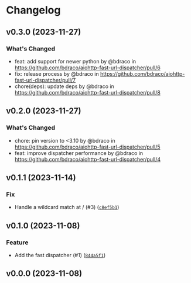# Changelog

## v0.3.0 (2023-11-27)

### What's Changed

- feat: add support for newer python by @bdraco in https://github.com/bdraco/aiohttp-fast-url-dispatcher/pull/6
- fix: release process by @bdraco in https://github.com/bdraco/aiohttp-fast-url-dispatcher/pull/7
- chore(deps): update deps by @bdraco in https://github.com/bdraco/aiohttp-fast-url-dispatcher/pull/8

## v0.2.0 (2023-11-27)

### What's Changed

- chore: pin version to <3.10 by @bdraco in https://github.com/bdraco/aiohttp-fast-url-dispatcher/pull/5
- feat: improve dispatcher performance by @bdraco in https://github.com/bdraco/aiohttp-fast-url-dispatcher/pull/4

## v0.1.1 (2023-11-14)

### Fix

- Handle a wildcard match at / (#3) ([`c8ef5b1`](https://github.com/bdraco/aiohttp-fast-url-dispatcher/commit/c8ef5b1cf8cf2768a4ccd87a7272923213f25358))

## v0.1.0 (2023-11-08)

### Feature

- Add the fast dispatcher (#1) ([`844a5f1`](https://github.com/bdraco/aiohttp-fast-url-dispatcher/commit/844a5f104a5f0dd5bbce6e47225643bfe3d12ba9))

## v0.0.0 (2023-11-08)
